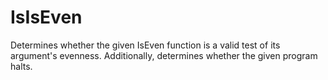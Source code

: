 # IsIsEven
Determines whether the given IsEven function is a valid test of its argument's evenness. Additionally, determines whether the given program halts.
